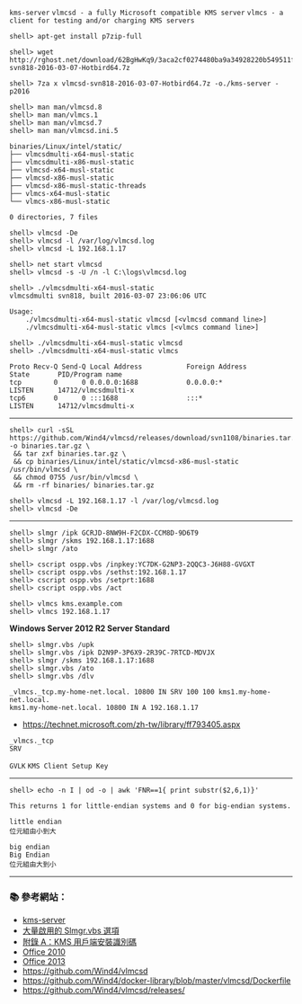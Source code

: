 `kms-server`
`vlmcsd - a fully Microsoft compatible KMS server`
`vlmcs - a client for testing and/or charging KMS servers`


```console
shell> apt-get install p7zip-full

shell> wget http://rghost.net/download/62BgHwKq9/3aca2cf0274480ba9a34928220b549511fb4c515/3aca2cf0274480ba9a34928220b549511fb4c515/vlmcsd-svn818-2016-03-07-Hotbird64.7z

shell> 7za x vlmcsd-svn818-2016-03-07-Hotbird64.7z -o./kms-server -p2016 
```

```console
shell> man man/vlmcsd.8
shell> man man/vlmcs.1
shell> man man/vlmcsd.7
shell> man man/vlmcsd.ini.5
```

```
binaries/Linux/intel/static/
├── vlmcsdmulti-x64-musl-static
├── vlmcsdmulti-x86-musl-static
├── vlmcsd-x64-musl-static
├── vlmcsd-x86-musl-static
├── vlmcsd-x86-musl-static-threads
├── vlmcs-x64-musl-static
└── vlmcs-x86-musl-static

0 directories, 7 files
```

```console
shell> vlmcsd -De
shell> vlmcsd -l /var/log/vlmcsd.log
shell> vlmcsd -L 192.168.1.17
```

```console
shell> net start vlmcsd
shell> vlmcsd -s -U /n -l C:\logs\vlmcsd.log
```

```console
shell> ./vlmcsdmulti-x64-musl-static
vlmcsdmulti svn818, built 2016-03-07 23:06:06 UTC

Usage:
	./vlmcsdmulti-x64-musl-static vlmcsd [<vlmcsd command line>]
	./vlmcsdmulti-x64-musl-static vlmcs [<vlmcs command line>]

shell> ./vlmcsdmulti-x64-musl-static vlmcsd
shell> ./vlmcsdmulti-x64-musl-static vlmcs
```

```
Proto Recv-Q Send-Q Local Address           Foreign Address         State       PID/Program name
tcp        0      0 0.0.0.0:1688            0.0.0.0:*               LISTEN      14712/vlmcsdmulti-x
tcp6       0      0 :::1688                 :::*                    LISTEN      14712/vlmcsdmulti-x
```

---

```console
shell> curl -sSL https://github.com/Wind4/vlmcsd/releases/download/svn1108/binaries.tar.gz -o binaries.tar.gz \
 && tar zxf binaries.tar.gz \
 && cp binaries/Linux/intel/static/vlmcsd-x86-musl-static /usr/bin/vlmcsd \
 && chmod 0755 /usr/bin/vlmcsd \
 && rm -rf binaries/ binaries.tar.gz

shell> vlmcsd -L 192.168.1.17 -l /var/log/vlmcsd.log
shell> vlmcsd -De
```

---

```console
shell> slmgr /ipk GCRJD-8NW9H-F2CDX-CCM8D-9D6T9
shell> slmgr /skms 192.168.1.17:1688
shell> slmgr /ato
```

```console
shell> cscript ospp.vbs /inpkey:YC7DK-G2NP3-2QQC3-J6H88-GVGXT
shell> cscript ospp.vbs /sethst:192.168.1.17
shell> cscript ospp.vbs /setprt:1688 
shell> cscript ospp.vbs /act
```

```console
shell> vlmcs kms.example.com
shell> vlmcs 192.168.1.17
```

**Windows Server 2012 R2 Server Standard**
```console
shell> slmgr.vbs /upk
shell> slmgr.vbs /ipk D2N9P-3P6X9-2R39C-7RTCD-MDVJX
shell> slmgr /skms 192.168.1.17:1688
shell> slmgr.vbs /ato
shell> slmgr.vbs /dlv
```

```
_vlmcs._tcp.my-home-net.local. 10800 IN SRV 100 100 kms1.my-home-net.local.
kms1.my-home-net.local. 10800 IN A 192.168.1.17
```

- https://technet.microsoft.com/zh-tw/library/ff793405.aspx

```
_vlmcs._tcp
SRV

```




<!--
```
srv-host=_vlmcs._tcp.lan,cubietruck.lan,1688,0,100
nslookup -type=srv _vlmcs._tcp.lan

srv-host=_vlmcs._tcp,192.168.1.17,1688,0,100

nslookup -type=srv _vlmcs._tcp.lan
nslookup -type=srv _vlmcs._tcp

dig -t srv -q _vlmcs._tcp.lan
dig -t srv -q _vlmcs._tcp

https://www.l68.net/2685.html
```
-->

`GVLK`
`KMS Client Setup Key`
<!--
Windows 10 Professional
W269N-WFGWX-YVC9B-4J6C9-T83GX

Windows 7 專業版
FJ82H-XT6CR-J8D7P-XQJJ2-GPDD4

TX9XD-98N7V-6WMQ6-BX7FG-H8Q99 - Windows 10 Home
3KHY7-WNT83-DGQKR-F7HPR-844BM - Windows 10 Home N
7HNRX-D7KGG-3K4RQ-4WPJ4-YTDFH - Windows 10 Home Single Language
PVMJN-6DFY6-9CCP6-7BKTT-D3WVR - Windows 10 Home Country Specific
789NJ-TQK6T-6XTH8-J39CJ-J8D3P - Windows 8.1 Professional with Media Center
M9Q9P-WNJJT-6PXPY-DWX8H-6XWKK - Windows 8.1 Core
7B9N3-D94CG-YTVHR-QBPX3-RJP64 - Windows 8.1 Core N
BB6NG-PQ82V-VRDPW-8XVD2-V8P66 - Windows 8.1 Core Single Language
NCTT7-2RGK8-WMHRF-RY7YQ-JTXG3 - Windows 8.1 Core Country Specific
GNBB8-YVD74-QJHX6-27H4K-8QHDG - Windows 8 Professional with Media Center
BN3D2-R7TKB-3YPBD-8DRP2-27GG4 - Windows 8 Core
8N2M2-HWPGY-7PGT9-HGDD8-GVGGY - Windows 8 Core N
2WN2H-YGCQR-KFX6K-CD6TF-84YXQ - Windows 8 Core Single Language
4K36P-JN4VD-GDC6V-KDT89-DYFKP - Windows 8 Core Country Specific
-->

---

```console
shell> echo -n I | od -o | awk 'FNR==1{ print substr($2,6,1)}'
```

`This returns 1 for little-endian systems and 0 for big-endian systems.`

```
little endian
位元組由小到大

big endian
Big Endian
位元組由大到小
```

---


### :books: 參考網站：

- [kms-server](http://forums.mydigitallife.info/threads/50234-Emulated-KMS-Servers-on-non-Windows-platforms)
- [大量啟用的 Slmgr.vbs 選項](https://technet.microsoft.com/zh-tw/library/dn502540.aspx)
- [附錄 A：KMS 用戶端安裝識別碼](https://technet.microsoft.com/zh-tw/library/jj612867.aspx)
- [Office 2010](https://technet.microsoft.com/en-us/library/ee624355(v=office.14).aspx#section2_3)
- [Office 2013](https://technet.microsoft.com/en-us/library/dn385360.aspx)
- https://github.com/Wind4/vlmcsd
- https://github.com/Wind4/docker-library/blob/master/vlmcsd/Dockerfile
- https://github.com/Wind4/vlmcsd/releases/




